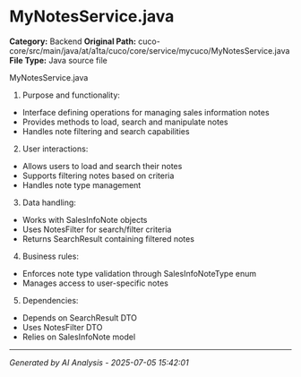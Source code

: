 # MyNotesService.java

**Category:** Backend
**Original Path:** cuco-core/src/main/java/at/a1ta/cuco/core/service/mycuco/MyNotesService.java
**File Type:** Java source file

MyNotesService.java
1. Purpose and functionality:
- Interface defining operations for managing sales information notes
- Provides methods to load, search and manipulate notes
- Handles note filtering and search capabilities

2. User interactions:
- Allows users to load and search their notes
- Supports filtering notes based on criteria
- Handles note type management

3. Data handling:
- Works with SalesInfoNote objects
- Uses NotesFilter for search/filter criteria
- Returns SearchResult containing filtered notes

4. Business rules:
- Enforces note type validation through SalesInfoNoteType enum
- Manages access to user-specific notes

5. Dependencies:
- Depends on SearchResult DTO
- Uses NotesFilter DTO
- Relies on SalesInfoNote model

---
*Generated by AI Analysis - 2025-07-05 15:42:01*
